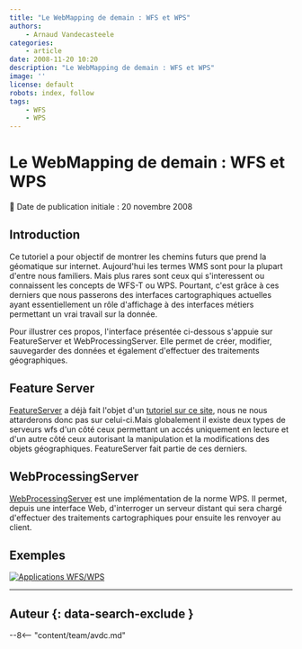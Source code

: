 ```yaml
---
title: "Le WebMapping de demain : WFS et WPS"
authors:
    - Arnaud Vandecasteele
categories:
    - article
date: 2008-11-20 10:20
description: "Le WebMapping de demain : WFS et WPS"
image: ''
license: default
robots: index, follow
tags:
    - WFS
    - WPS
---
```


# Le WebMapping de demain : WFS et WPS

:calendar: Date de publication initiale : 20 novembre 2008

## Introduction

Ce tutoriel a pour objectif de montrer les chemins futurs que prend la géomatique sur internet. Aujourd'hui les termes WMS sont pour la plupart d'entre nous familiers. Mais plus rares sont ceux qui s'interessent ou connaissent les concepts de WFS-T ou WPS. Pourtant, c'est grâce à ces derniers que nous passerons des interfaces cartographiques actuelles ayant essentiellement un rôle d'affichage à des interfaces métiers permettant un vrai travail sur la donnée.

Pour illustrer ces propos, l'interface présentée ci-dessous s'appuie sur FeatureServer et WebProcessingServer. Elle permet de créer, modifier, sauvegarder des données et également d'effectuer des traitements géographiques.

## Feature Server

[FeatureServer](http://featureserver.org/) a déjà fait l'objet d'un [tutoriel sur ce site](http://geotribu.net/node/44), nous ne nous attarderons donc pas sur celui-ci.Mais globalement il existe deux types de serveurs wfs d'un côté ceux permettant un accés uniquement en lecture et d'un autre côté ceux autorisant la manipulation et la modifications des objets géographiques. FeatureServer fait partie de ces derniers.

## WebProcessingServer

[WebProcessingServer](http://code.google.com/p/webprocessingserver/) est une implémentation de la norme WPS. Il permet, depuis une interface Web, d'interroger un serveur distant qui sera chargé d'effectuer des traitements cartographiques pour ensuite les renvoyer au client.

## Exemples

[![Applications WFS/WPS](/sites/default/files/Tuto/img/WFS/wfs_wps.jpg)](http://geotribu.net/applications/wfs_wps/index.htm "Applications WFS/WPS")

----

## Auteur {: data-search-exclude }

--8<-- "content/team/avdc.md"
